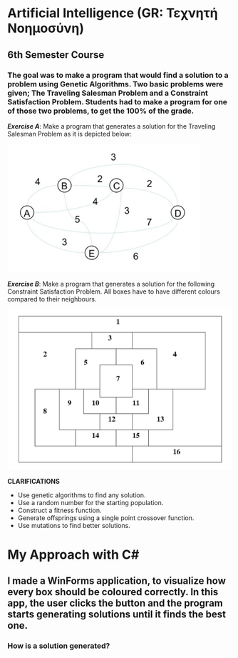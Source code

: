 # Artificial Intelligence (GR: Τεχνητή Νοημοσύνη)
## 6th Semester Course
### The goal was to make a program that would find a solution to a problem using Genetic Algorithms. Two basic problems were given; The Traveling Salesman Problem and a Constraint Satisfaction Problem. Students had to make a program for one of those two problems, to get the 100% of the grade.

***Exercise A***: Make a program that generates a solution for the Traveling Salesman Problem as it is depicted below:

![ex1](https://github.com/GeorgeMC2610/Artificial-Intelligence/blob/master/Exercise%201/schema1.png)


***Exercise B***: Make a program that generates a solution for the following Constraint Satisfaction Problem. All boxes have to have different colours compared to their neighbours.

![ex2](https://github.com/GeorgeMC2610/Artificial-Intelligence/blob/master/Exercise%201/schema2.png)

**CLARIFICATIONS**
+ Use genetic algorithms to find any solution.
+ Use a random number for the starting population.
+ Construct a fitness function.
+ Generate offsprings using a single point crossover function.
+ Use mutations to find better solutions.

# My Approach with C#
## I made a WinForms application, to visualize how every box should be coloured correctly. In this app, the user clicks the button and the program starts generating solutions until it finds the best one.

### How is a solution generated?
